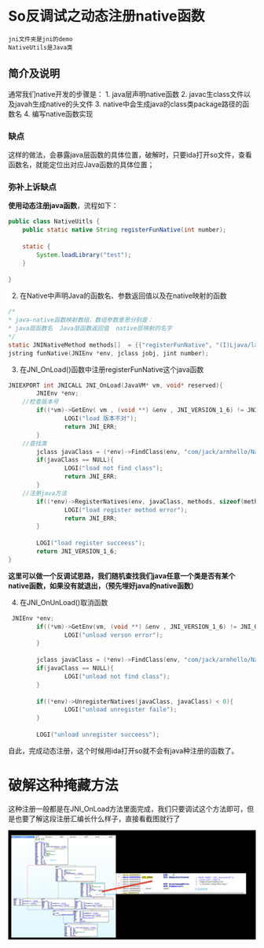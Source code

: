 # So反调试之动态注册native函数

	jni文件夹是jni的demo
	NativeUtils是Java类

## 简介及说明

通常我们native开发的步骤是：
	1. java层声明native函数
	2. javac生class文件以及javah生成native的头文件
	3. native中会生成java的class类package路径的函数名
	4. 编写native函数实现

### 缺点

这样的做法，会暴露java层函数的具体位置，破解时，只要ida打开so文件，查看函数名，就能定位出对应Java函数的具体位置；

### 弥补上诉缺点

__使用动态注册java函数__，流程如下：

```java
public class NativeUitls {
    public static native String registerFunNative(int number);

    static {
        System.loadLibrary("test");
    }

}
```

2. 在Native中声明Java的函数名、参数返回值以及在native映射的函数

```c
/*
* java-native函数映射数组，数组参数意思分别是：
* java层函数名  Java层函数返回值  native层映射的名字
*/
static JNINativeMethod methods[]  = {{"registerFunNative", "(I)Ljava/lang/String;", (void *)funNative}};
jstring funNative(JNIEnv *env, jclass jobj, jint number);

```

3. 在JNI_OnLoad()函数中注册registerFunNative这个java函数

```c
JNIEXPORT int JNICALL JNI_OnLoad(JavaVM* vm, void* reserved){
        JNIEnv *env; 
	//检查版本号
        if((*vm)->GetEnv( vm , (void **) &env , JNI_VERSION_1_6) != JNI_OK){ 
                LOGI("load 版本不对");
                return JNI_ERR;
        }
	//查找类
        jclass javaClass = (*env)->FindClass(env, "com/jack/armhello/NativeUitls");
        if(javaClass == NULL){
                LOGI("load not find class");
                return JNI_ERR;
        }
	//注册java方法
        if((*env)->RegisterNatives(env, javaClass, methods, sizeof(methods) / sizeof(methods[0])) < 0){
                LOGI("load register method error");
                return JNI_ERR;
        }

        LOGI("load register succeess");
        return JNI_VERSION_1_6;
}

```

__这里可以做一个反调试思路，我们随机查找我们java任意一个类是否有某个native函数，如果没有就退出，（预先埋好java的native函数）__

4. 在JNI_OnUnLoad()取消函数

```c
 JNIEnv *env;
        if((*vm)->GetEnv(vm, (void **) &env , JNI_VERSION_1_6) != JNI_OK){
                LOGI("unload verson error");
        }

        jclass javaClass = (*env)->FindClass(env, "com/jack/armhello/NativeUitls");
        if(javaClass == NULL){
                LOGI("unload not find class");
        }

        if((*env)->UnregisterNatives(javaClass, javaClass) < 0){
                LOGI("unload unregister faile");
        }

        LOGI("unload unregister succeess");
```

自此，完成动态注册，这个时候用ida打开so就不会有java种注册的函数了。

# 破解这种掩藏方法

这种注册一般都是在JNI_OnLoad方法里面完成，我们只要调试这个方法即可，但是也要了解这段注册汇编长什么样子，直接看截图就行了

![native_register](native_register.png)


